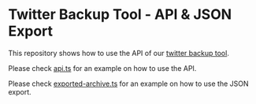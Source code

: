 # Twitter Backup Tool - API & JSON Export

This repository shows how to use the API of our [twitter backup tool](https://twitter.authory.com).

Please check [api.ts](./api.ts) for an example on how to use the API.

Please check [exported-archive.ts](./exported-archive.ts) for an example on how to use the JSON export.

